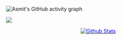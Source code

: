 
<!-- ## Hi there 👋, I am Yuri Nunes, welcome to My Profile! -->


![Asmit's GitHub activity graph](https://activity-graph.herokuapp.com/graph?username=yurixss&hide_border=true&theme=redical)

<img src="https://github-readme-streak-stats.herokuapp.com/?user=yurixss"></img>

<p align="center" dir="auto">
        <a target="_blank" rel="noopener noreferrer" href="https://raw.githubusercontent.com/bornmay/bornmay/Update/svg/Bottom.svg"><img src="https://raw.githubusercontent.com/bornmay/bornmay/Update/svg/Bottom.svg" alt="Github Stats" style="max-width: 100%;color:blue"></a>
</p>




